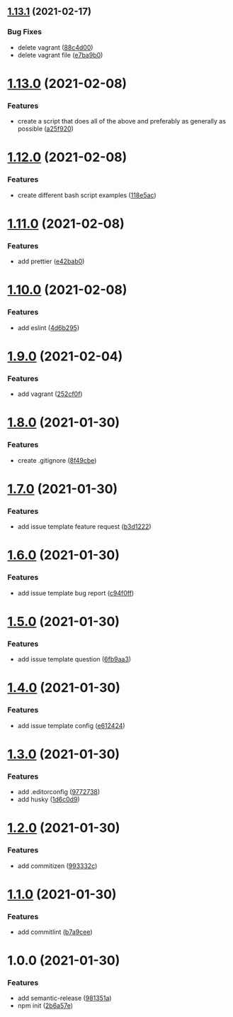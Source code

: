 ## [1.13.1](https://github.com/bromso/school-amazon-aws/compare/v1.13.0...v1.13.1) (2021-02-17)


### Bug Fixes

* delete vagrant ([88c4d00](https://github.com/bromso/school-amazon-aws/commit/88c4d00f474c22a1efecedd284de8b3c745fb3d6))
* delete vagrant file ([e7ba9b0](https://github.com/bromso/school-amazon-aws/commit/e7ba9b0fac0e753111045d985a30dfc816ba4a09))

# [1.13.0](https://github.com/bromso/school-amazon-aws/compare/v1.12.0...v1.13.0) (2021-02-08)


### Features

* create a script that does all of the above and preferably as generally as possible ([a25f920](https://github.com/bromso/school-amazon-aws/commit/a25f920e1519fdda47aee093654f9e5419d2bbca))

# [1.12.0](https://github.com/bromso/school-amazon-aws/compare/v1.11.0...v1.12.0) (2021-02-08)


### Features

* create different bash script examples ([118e5ac](https://github.com/bromso/school-amazon-aws/commit/118e5ac4194b2b50b727d244203f19d8484c5faa))

# [1.11.0](https://github.com/bromso/school-amazon-aws/compare/v1.10.0...v1.11.0) (2021-02-08)


### Features

* add prettier ([e42bab0](https://github.com/bromso/school-amazon-aws/commit/e42bab06fa97500e3ae91397655b82036fe8b285))

# [1.10.0](https://github.com/bromso/school-amazon-aws/compare/v1.9.0...v1.10.0) (2021-02-08)


### Features

* add eslint ([4d6b295](https://github.com/bromso/school-amazon-aws/commit/4d6b295807043d0ef3ac748bd3a36581736d87f5))

# [1.9.0](https://github.com/bromso/school-amazon-aws/compare/v1.8.0...v1.9.0) (2021-02-04)


### Features

* add vagrant ([252cf0f](https://github.com/bromso/school-amazon-aws/commit/252cf0f95f50c9cd603ff1b01a4a0b9ee64f1b53))

# [1.8.0](https://github.com/bromso/school-amazon-aws/compare/v1.7.0...v1.8.0) (2021-01-30)


### Features

* create .gitignore ([8f49cbe](https://github.com/bromso/school-amazon-aws/commit/8f49cbe724b729a982e5bb66d9ec0d5f1c815348))

# [1.7.0](https://github.com/bromso/school-amazon-aws/compare/v1.6.0...v1.7.0) (2021-01-30)


### Features

* add issue template feature request ([b3d1222](https://github.com/bromso/school-amazon-aws/commit/b3d1222250dbe0f3964e1105b0d9f84f90468e5a))

# [1.6.0](https://github.com/bromso/school-amazon-aws/compare/v1.5.0...v1.6.0) (2021-01-30)


### Features

* add issue template bug report ([c94f0ff](https://github.com/bromso/school-amazon-aws/commit/c94f0ffd9e6c0901974ac1e16103ec34889b20b4))

# [1.5.0](https://github.com/bromso/school-amazon-aws/compare/v1.4.0...v1.5.0) (2021-01-30)


### Features

* add issue template question ([6fb9aa3](https://github.com/bromso/school-amazon-aws/commit/6fb9aa3d2e6d2aac0345361cb77058d9589fad94))

# [1.4.0](https://github.com/bromso/school-amazon-aws/compare/v1.3.0...v1.4.0) (2021-01-30)


### Features

* add issue template config ([e612424](https://github.com/bromso/school-amazon-aws/commit/e61242460337efc6d5adc041df7ec99b4611a50d))

# [1.3.0](https://github.com/bromso/school-amazon-aws/compare/v1.2.0...v1.3.0) (2021-01-30)


### Features

* add .editorconfig ([9772738](https://github.com/bromso/school-amazon-aws/commit/97727381d3ca1bb20afbe96884d38e283d67b541))
* add husky ([1d6c0d9](https://github.com/bromso/school-amazon-aws/commit/1d6c0d96a642fe8dba1fcb8cb9797dec15b3cedf))

# [1.2.0](https://github.com/bromso/school-amazon-aws/compare/v1.1.0...v1.2.0) (2021-01-30)


### Features

* add commitizen ([993332c](https://github.com/bromso/school-amazon-aws/commit/993332ca34786f1371e6f591bdd084fa388b2b29))

# [1.1.0](https://github.com/bromso/school-amazon-aws/compare/v1.0.0...v1.1.0) (2021-01-30)


### Features

* add commitlint ([b7a9cee](https://github.com/bromso/school-amazon-aws/commit/b7a9cee6810a2904ff6dc25c515d0f398cdfcff7))

# 1.0.0 (2021-01-30)


### Features

* add semantic-release ([981351a](https://github.com/bromso/school-amazon-aws/commit/981351a44c7d44dacd39e07082deb73ab9be97b3))
* npm init ([2b6a57e](https://github.com/bromso/school-amazon-aws/commit/2b6a57e77f0f17d789001382d0470ec4a8180141))
